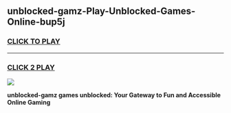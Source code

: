 
## unblocked-gamz-Play-Unblocked-Games-Online-bup5j
<h3>
<a href="https://premium76.site?title=unblocked-gamz&ref=25A">CLICK TO PLAY</a></h3>
<hr>

<h3>
<a href="https://premium76.site?title=unblocked-gamz&ref=25A">CLICK 2 PLAY</a>
  
</h3>

<a href="https://premium76.site?title=unblocked-gamz&ref=25A"><img src="https://clearcache.store/games.png"></a>


**unblocked-gamz games unblocked: Your Gateway to Fun and Accessible Online Gaming**
